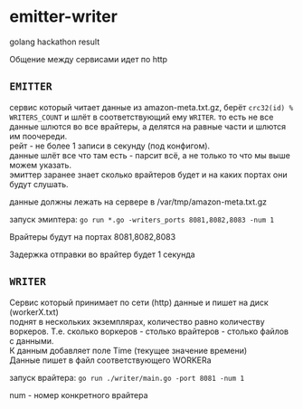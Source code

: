 # emitter-writer
golang hackathon result

Общение между сервисами идет по http

## `EMITTER`

сервис который читает данные из amazon-meta.txt.gz, берёт `crc32(id) % WRITERS_COUNT` и шлёт в соответствующий ему `WRITER`. то есть не все данные шлются во все врайтеры, а делятся на равные части и шлются им поочереди.  
рейт - не более 1 записи в секунду (под конфигом).  
данные шлёт все что там есть - парсит всё, а не только то что мы выше можем указать.  
эмиттер заранее знает сколько врайтеров будет и на каких портах они будут слушать.

данные должны лежать на сервере в
/var/tmp/amazon-meta.txt.gz

запуск эмиnтера: `go run *.go -writers_ports 8081,8082,8083 -num 1`

Врайтеры будут на портах 8081,8082,8083

Задержка отправки во врайтер будет 1 секунда

## `WRITER`

Сервис который принимает по сети (http) данные и пишет на диск (workerX.txt)  
поднят в нескольких экземплярах, количество равно количеству воркеров. Т.е. сколько воркеров - столько врайтеров - столько файлов с данными.  
К данным добавляет поле Time (текущее значение времени)  
Данные пишет в файл соответствующего WORKERа  

запуск врайтера: `go run ./writer/main.go -port 8081 -num 1`

num - номер конкретного врайтера

